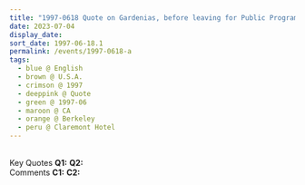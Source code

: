 ```yaml
---
title: "1997-0618 Quote on Gardenias, before leaving for Public Program, Suite, Claremont Hotel, 41 Tunnel Road, Berkeley, CA, U.S.A."
date: 2023-07-04
display_date: 
sort_date: 1997-06-18.1
permalink: /events/1997-0618-a
tags:
  - blue @ English
  - brown @ U.S.A.
  - crimson @ 1997
  - deeppink @ Quote
  - green @ 1997-06
  - maroon @ CA
  - orange @ Berkeley
  - peru @ Claremont Hotel
---
```


<br>

<wave-list>
  <list-title color="DarkSeaGreen" width="55">Key Quotes</list-title>
  <list-item color="BlanchedAlmond" width="280"><b>Q1:</b> <i></i></list-item>
  <list-item color="Lavender" width="280"><b>Q2:</b> <i></i></list-item>
</wave-list>

<br>

<wave-list>
  <list-title color="DarkSeaGreen" width="55">Comments</list-title>
  <list-item color="BlanchedAlmond" width="280"><b>C1:</b> <i></i></list-item>
  <list-item color="Lavender" width="280"><b>C2:</b> <i></i></list-item>
</wave-list>